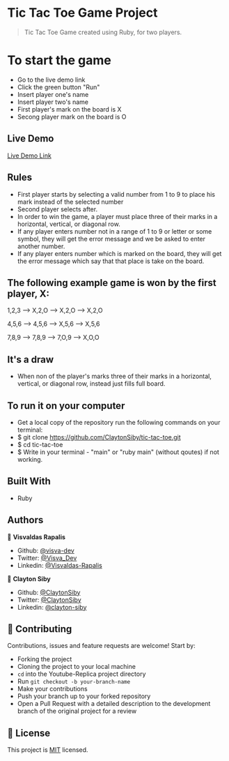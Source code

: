 # Tic Tac Toe Game Project

> Tic Tac Toe Game created using Ruby, for two players.

# To start the game

- Go to the live demo link
- Click the green button "Run"
- Insert player one's name
- Insert player two's name
- First player's mark on the board is X
- Secong player mark on the board is O

## Live Demo

[Live Demo Link](https://repl.it/@visvaldeliss/Tic-Tac-Toe#main.rb )

## Rules

- First player starts by selecting a valid number from 1 to 9 to place his mark instead of the selected number 
- Second player selects after.
- In order to win the game, a player must place three of their marks in a horizontal, vertical, or diagonal row.
- If any player enters number not in a range of 1 to 9 or letter or some symbol, they will get the error message and we be asked to enter another number.
- If any player enters number which is marked on the board, they will get the error message which say that that place is take on the board.

## The following example game is won by the first player, X:
<p> 1,2,3 -->   X,2,O -->   X,2,O -->   X,2,O</p>
<p> 4,5,6 -->   4,5,6 -->   X,5,6 -->   X,5,6</p>
<p> 7,8,9 -->   7,8,9 -->   7,O,9 -->   X,O,O</p>

## It's a draw
- When non of the player's marks three of their marks in a horizontal, vertical, or diagonal row, instead just fills full board.

## To run it on your computer

- Get a local copy of the repository run the following commands on your terminal:
- $ git clone https://github.com/ClaytonSiby/tic-tac-toe.git
- $ cd tic-tac-toe
- $ Write in your terminal - "main" or "ruby main" (without qoutes) if not working.


## Built With

- Ruby

## Authors

👤 **Visvaldas Rapalis**

- Github: [@visva-dev](https://github.com/visva-dev)
- Twitter: [@Visva_Dev](https://twitter.com/Visva_Dev)
- Linkedin: [@Visvaldas-Rapalis](https://www.linkedin.com/in/visvaldas-rapalis)

👤 **Clayton Siby**

- Github: [@ClaytonSiby](https://github.com/ClaytonSiby)
- Twitter: [@ClaytonSiby](https://twitter.com/ClaytonSiby)
- Linkedin: [@clayton-siby](https://www.linkedin.com/in/clayton-siby-48a8a0183/)

## 🤝 Contributing

Contributions, issues and feature requests are welcome! Start by:

- Forking the project
- Cloning the project to your local machine
- `cd` into the Youtube-Replica project directory
- Run `git checkout -b your-branch-name`
- Make your contributions
- Push your branch up to your forked repository
- Open a Pull Request with a detailed description to the development branch of the original project for a review

## 📝 License

This project is [MIT](https://opensource.org/licenses/MIT) licensed.
